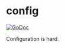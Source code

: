 # config

[![GoDoc](https://godoc.org/github.com/fly/config?status.svg)](https://godoc.org/github.com/fly/config)

Configuration is hard.

